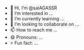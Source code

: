 - 👋 Hi, I’m @saiAGASSR
- 👀 I’m interested in ...
- 🌱 I’m currently learning ...
- 💞️ I’m looking to collaborate on ...
- 📫 How to reach me ...
- 😄 Pronouns: ...
- ⚡ Fun fact: ...

<!---
saiAGASSR/saiAGASSR is a ✨ special ✨ repository because its `README.md` (this file) appears on your GitHub profile.
You can click the Preview link to take a look at your changes.
--->

